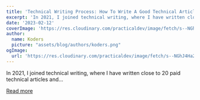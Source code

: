 ```yaml
---
title: 'Technical Writing Process: How To Write A Good Technical Article'
excerpt: 'In 2021, I joined technical writing, where I have written close to 20 paid technical articles and...'
date: '2023-02-12'
coverImage: 'https://res.cloudinary.com/practicaldev/image/fetch/s--NGhJ4Ha2--/c_imagga_scale,f_auto,fl_progressive,h_420,q_auto,w_1000/https://dev-to-uploads.s3.amazonaws.com/uploads/articles/eu8pl3r1i0svjapjvdb6.jpg'
author:
  name: Koders
  picture: "assets/blog/authors/koders.png"
ogImage:
  url: 'https://res.cloudinary.com/practicaldev/image/fetch/s--NGhJ4Ha2--/c_imagga_scale,f_auto,fl_progressive,h_420,q_auto,w_1000/https://dev-to-uploads.s3.amazonaws.com/uploads/articles/eu8pl3r1i0svjapjvdb6.jpg'
---
```


In 2021, I joined technical writing, where I have written close to 20 paid technical articles and...

[Read more](https://dev.to/the_greatbonnie/technical-writing-process-how-to-write-a-good-technical-article-j67)
